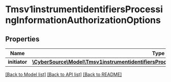 # Tmsv1instrumentidentifiersProcessingInformationAuthorizationOptions

## Properties
Name | Type | Description | Notes
------------ | ------------- | ------------- | -------------
**initiator** | [**\CyberSource\Model\Tmsv1instrumentidentifiersProcessingInformationAuthorizationOptionsInitiator**](Tmsv1instrumentidentifiersProcessingInformationAuthorizationOptionsInitiator.md) |  | [optional] 

[[Back to Model list]](../README.md#documentation-for-models) [[Back to API list]](../README.md#documentation-for-api-endpoints) [[Back to README]](../README.md)


